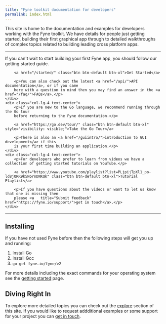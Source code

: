 ```yaml
---
title: "Fyne toolkit documentation for developers"
permalink: index.html
---
```


This site is home to the documentation and examples for developers working with the
Fyne toolkit. We have details for people just getting started, building their first
graphical app through to detailed walkthroughs of complex topics related to building
leading cross platform apps.

---

<div class="intro-row">
    <div class="col-lg-4 text-center">
        <p>If you can't wait to start building your first Fyne app, you should follow our getting started guide.</p>

        <a href="/started/" class="btn btn-default btn-xl">Get Started</a>

        <p>You can also check out the latest <a href="/api/">API documentation</a>, or if you came 
        here with a question in mind then you may find an answer in the <a href="/faq/">FAQs</a>.</p>
    </div>
    <div class="col-lg-4 text-center">
        <p>If you are new to the Go language, we recommend running through the Go tour
        before returning to the Fyne documentation.</p>

        <a href="https://go.dev/tour/" class="btn btn-default btn-xl" style="visibility: visible;">Take the Go Tour</a>

        <p>There is also an <a href="/guiintro/">introduction to GUI development</a> if this
        is your first time building an application.</p>
    </div>
    <div class="col-lg-4 text-center">
        <p>For developers who prefer to learn from videos we have a collection of getting started tutorials on YouTube.</p>

        <a href="https://www.youtube.com/playlist?list=PLjpijTpXl1_po-ld8jORR9k5NornDNKQk" class="btn btn-default btn-xl">Tutorial Playlist</a>

        <p>If you have questions about the videos or want to let us know that one is missing then
        please <a   title="Submit feedback" href="https://fyne.io/support/">get in touch</a>.</p>
    </div>
</div>

---

## Installing

If you have not used Fyne before then the following steps will get you up and running:

1. Install Go
1. Install Gcc
1. `go get fyne.io/fyne/v2`

For more details including the exact commands for your operating system see
the [getting started](/started/) page.

## Diving Right In

To explore more detailed topics you can check out the [explore](/explore/)
section of this site. If you would like to request addditional examples or
some support for your project you can [get in touch](https://fyne.io/support/).
